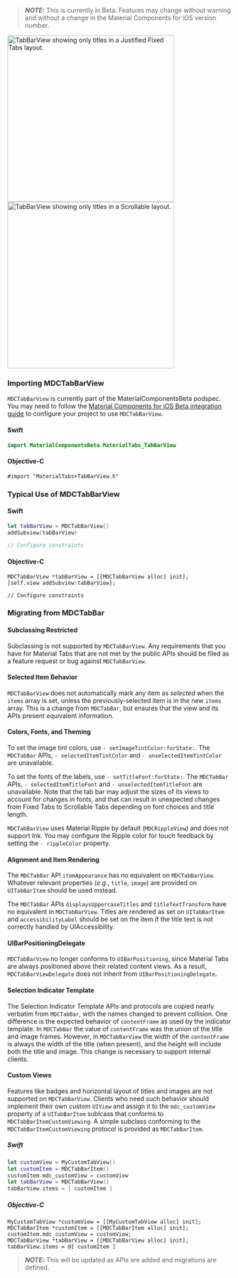 > **_NOTE:_** This is currently in Beta. Features may change without warning and without a change in the Material 
> Components for iOS version number.

<div class="article__asset article__asset--screenshot">
    <img src="docs/assets/tabbarview-defaults-Fixed-Justified.png" alt="TabBarView showing only titles in a Justified Fixed Tabs layout." width="375">
</div>
<div class="article__asset article__asset--screenshot">
    <img src="docs/assets/tabbarview-defaults-Scrollable-Leading.png" alt="TabBarView showing only titles in a Scrollable layout." width="375">
</div>


### Importing MDCTabBarView

`MDCTabBarView` is currently part of the MaterialComponentsBeta podspec. You
may need to follow the [Material Components for iOS Beta integration
guide](https://github.com/material-components/material-components-ios/blob/develop/contributing/beta_components.md)
to configure your project to use `MDCTabBarView`.

<!--<div class="material-code-render" markdown="1">-->
#### Swift
```swift
import MaterialComponentsBeta.MaterialTabs_TabBarView
```

#### Objective-C

```objc
#import "MaterialTabs+TabBarView.h"
```
<!--</div>-->

### Typical Use of MDCTabBarView

<!--<div class="material-code-render" markdown="1">-->
#### Swift
```swift
let tabBarView = MDCTabBarView()
addSubview(tabBarView)

// Configure constraints
```

#### Objective-C

```objc
MDCTabBarView *tabBarView = [[MDCTabBarView alloc] init];
[self.view addSubview:tabBarView];

// Configure constraints
```
<!--</div>-->

### Migrating from MDCTabBar

#### Subclassing Restricted

Subclassing is not supported by `MDCTabBarView`. Any requirements that you have
for Material Tabs that are not met by the public APIs should be filed as a
feature request or bug against `MDCTabBarView`.

#### Selected Item Behavior

`MDCTabBarView` does not automatically mark any item as *selected* when the
`items` array is set, unless the previously-selected item is in the new
`items` array.  This is a change from `MDCTabBar`, but ensures that the view
and its APIs present equivalent information.

#### Colors, Fonts, and Theming

To set the image tint colors, use `- setImageTintColor:forState:`. The
`MDCTabBar` APIs, `- selectedItemTintColor` and `- unselectedItemTintColor` are
unavailable. 

To set the fonts of the labels, use `- setTitleFont:forState:`.
The `MDCTabBar` APIs, `- selectedItemTitleFont` and `- unselectedItemTitleFont`
are unavailable. Note that the tab bar may adjust the sizes of its views to
account for changes in fonts, and that can result in unexpected changes from
Fixed Tabs to Scrollable Tabs depending on font choices and title length.

`MDCTabBarView` uses Material Ripple by default (`MDCRippleView`) and does not
support Ink. You may configure the Ripple color for touch feedback by setting
the `- rippleColor` property.

#### Alignment and Item Rendering

The `MDCTabBar` API `itemAppearance` has no equivalent on `MDCTabBarView`.
Whatever relevant properties (*e.g.*, `title`, `image`) are provided on `UITabBarItem`
should be used instead.

The `MDCTabBar` APIs `displaysUppercaseTitles` and `titleTextTransform` have no
equivalent in `MDCTabBarView`. Titles are rendered as set on `UITabBarItem` and
`accessibilityLabel` should be set on the item if the title text is not
correctly handled by UIAccessibility.

#### UIBarPositioningDelegate

`MDCTabBarView` no longer conforms to `UIBarPositioning`, since Material Tabs
are always positioned above their related content views. As a result,
`MDCTabBarViewDelegate` does not inherit from `UIBarPositioningDelegate`.

#### Selection Indicator Template

The Selection Indicator Template APIs and protocols are copied nearly verbatim
from `MDCTabBar`, with the names changed to prevent collision. One difference
is the expected behavior of `contentFrame` as used by the indicator template.
In `MDCTabBar` the value of `contentFrame` was the union of the title and image
frames. However, in `MDCTabBarView` the width of the `contentFrame` is always
the width of the title (when present), and the height will include both the
title and image. This change is necessary to support internal clients.

#### Custom Views

Features like badges and horizontal layout of titles and images are not
supported on `MDCTabBarView`. Clients who need such behavior should implement
their own custom `UIView` and assign it to the `mdc_customView` property of a
`UITabBarItem` sublcass that conforms to `MDCTabBarItemCustomViewing`. A simple
subclass conforming to the `MDCTabBarItemCustomViewing` protocol is provided as
`MDCTabBarItem`.

<!--<div class="material-code-render" markdown="1">-->

##### Swift
```swift
let customView = MyCustomTabView()
let customItem = MDCTabBarItem()
customItem.mdc_customView = customView
let tabBarView = MDCTabBarView()
tabBarView.items = [ customItem ]
```

##### Objective-C

```objc
MyCustomTabView *customView = [[MyCustomTabView alloc] init];
MDCTabBarItem *customItem = [[MDCTabBarItem alloc] init];
customItem.mdc_customView = customView;
MDCTabBarView *tabBarView = [[MDCTabBarView alloc] init];
tabBarView.items = @[ customItem ]
```
<!--</div>-->

> **_NOTE:_** This will be updated as APIs are added and migrations are defined.
